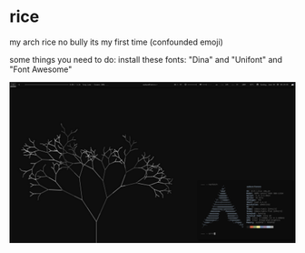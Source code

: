 # rice
my arch rice no bully its my first time (confounded emoji)

some things you need to do:
install these fonts:
"Dina" and "Unifont" and "Font Awesome"

![ebic screenshot](screenshot.png?raw=true "ebic screenshot")

